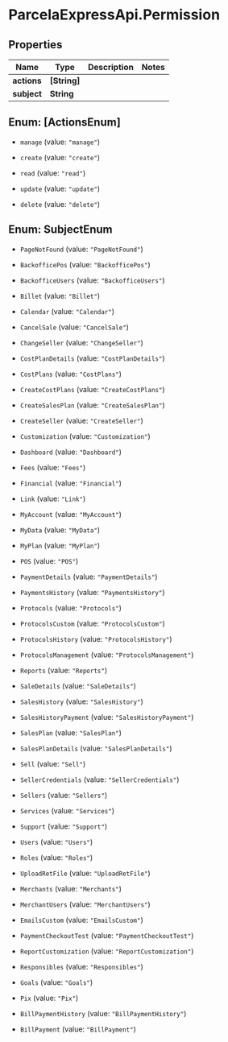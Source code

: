 # ParcelaExpressApi.Permission

## Properties

Name | Type | Description | Notes
------------ | ------------- | ------------- | -------------
**actions** | **[String]** |  | 
**subject** | **String** |  | 



## Enum: [ActionsEnum]


* `manage` (value: `"manage"`)

* `create` (value: `"create"`)

* `read` (value: `"read"`)

* `update` (value: `"update"`)

* `delete` (value: `"delete"`)





## Enum: SubjectEnum


* `PageNotFound` (value: `"PageNotFound"`)

* `BackofficePos` (value: `"BackofficePos"`)

* `BackofficeUsers` (value: `"BackofficeUsers"`)

* `Billet` (value: `"Billet"`)

* `Calendar` (value: `"Calendar"`)

* `CancelSale` (value: `"CancelSale"`)

* `ChangeSeller` (value: `"ChangeSeller"`)

* `CostPlanDetails` (value: `"CostPlanDetails"`)

* `CostPlans` (value: `"CostPlans"`)

* `CreateCostPlans` (value: `"CreateCostPlans"`)

* `CreateSalesPlan` (value: `"CreateSalesPlan"`)

* `CreateSeller` (value: `"CreateSeller"`)

* `Customization` (value: `"Customization"`)

* `Dashboard` (value: `"Dashboard"`)

* `Fees` (value: `"Fees"`)

* `Financial` (value: `"Financial"`)

* `Link` (value: `"Link"`)

* `MyAccount` (value: `"MyAccount"`)

* `MyData` (value: `"MyData"`)

* `MyPlan` (value: `"MyPlan"`)

* `POS` (value: `"POS"`)

* `PaymentDetails` (value: `"PaymentDetails"`)

* `PaymentsHistory` (value: `"PaymentsHistory"`)

* `Protocols` (value: `"Protocols"`)

* `ProtocolsCustom` (value: `"ProtocolsCustom"`)

* `ProtocolsHistory` (value: `"ProtocolsHistory"`)

* `ProtocolsManagement` (value: `"ProtocolsManagement"`)

* `Reports` (value: `"Reports"`)

* `SaleDetails` (value: `"SaleDetails"`)

* `SalesHistory` (value: `"SalesHistory"`)

* `SalesHistoryPayment` (value: `"SalesHistoryPayment"`)

* `SalesPlan` (value: `"SalesPlan"`)

* `SalesPlanDetails` (value: `"SalesPlanDetails"`)

* `Sell` (value: `"Sell"`)

* `SellerCredentials` (value: `"SellerCredentials"`)

* `Sellers` (value: `"Sellers"`)

* `Services` (value: `"Services"`)

* `Support` (value: `"Support"`)

* `Users` (value: `"Users"`)

* `Roles` (value: `"Roles"`)

* `UploadRetFile` (value: `"UploadRetFile"`)

* `Merchants` (value: `"Merchants"`)

* `MerchantUsers` (value: `"MerchantUsers"`)

* `EmailsCustom` (value: `"EmailsCustom"`)

* `PaymentCheckoutTest` (value: `"PaymentCheckoutTest"`)

* `ReportCustomization` (value: `"ReportCustomization"`)

* `Responsibles` (value: `"Responsibles"`)

* `Goals` (value: `"Goals"`)

* `Pix` (value: `"Pix"`)

* `BillPaymentHistory` (value: `"BillPaymentHistory"`)

* `BillPayment` (value: `"BillPayment"`)




